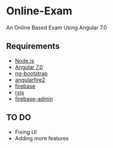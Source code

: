 # Online-Exam
An Online Based Exam Using Angular 7.0

## Requirements
* [Node.js](https://nodejs.org/en/)
* [Angular 7.0](https://angular.io/)
* [ng-bootstrap](https://ng-bootstrap.github.io/#/home)
* [angularfire2](https://github.com/angular/angularfire)
* [firebase](https://firebase.google.com/)
* [rxjs](https://rxjs-dev.firebaseapp.com/)
* [firebase-admin](https://www.npmjs.com/package/firebase-admin)

## TO DO
* Fixing UI
* Adding more features

